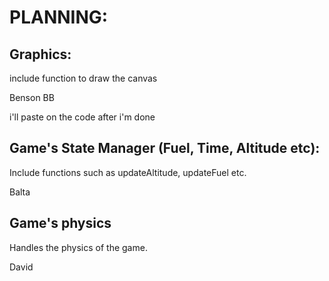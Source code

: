 # PLANNING:

## Graphics:

include function to draw the canvas

Benson
BB

i'll paste on the code after i'm done
## Game's State Manager (Fuel, Time, Altitude etc):

Include functions such as updateAltitude, updateFuel etc.

Balta

## Game's physics

Handles the physics of the game.

David
